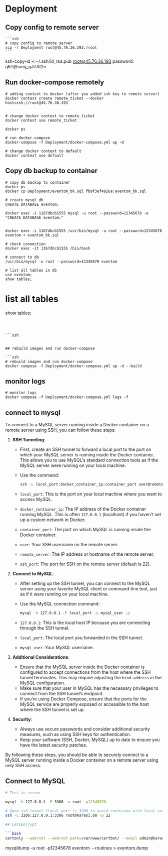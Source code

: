 # Deployment


## Copy config to remote server
    
    ```ssh
    # copy config to remote server
    scp -r Deployment root@45.76.36.193:/root
    ```

ssh-copy-id -i ~/.ssh/id_rsa.pub root@45.76.36.193
password: 
q6T@smq_qJr!At2n

## Run docker-compose remotely

```ssh 
# adding context to docker (after you added ssh key to remote server)
docker context create remote_ticket --docker host=ssh://root@45.76.36.193


# change docker context to remote_ticket
docker context use remote_ticket

docker ps

# run docker-compose
docker-compose -f Deployment/docker-compose.yml up -d

# change docker context to default
docker context use default
```


## Copy db backup to container

```ssh
# copy db backup to container
docker ps
docker cp Deployment/eventom_bk.sql fb9f3ef4926a:eventom_bk.sql

# create mysql db
CREATE DATABASE eventom;

docker exec -i 1167dbcb1555 mysql -u root --password=12345678 -e "CREATE DATABASE eventom;"


docker exec -i 1167dbcb1555 /usr/bin/mysql -u root --password=12345678 eventom < eventom_bk.sql

# check connection
docker exec -it 1167dbcb1555 /bin/bash

# connect to db
/usr/bin/mysql -u root --password=12345678 eventom

# list all tables in db
use eventom;
show tables;
```

# list all tables
show tables;
```



```ssh


## rebuild images and run docker-compose

```ssh
# rebuild images and run docker-compose
docker compose -f Deployment/docker-compose.yml up -d --build
```

## monitor logs

```ssh
# monitor logs
docker compose -f Deployment/docker-compose.yml logs -f
```

## connect to mysql

To connect to a MySQL server running inside a Docker container on a remote server using SSH, you can follow these steps:

1. **SSH Tunneling**: 
   - First, create an SSH tunnel to forward a local port to the port on which your MySQL server is running inside the Docker container. This allows you to use MySQL's standard connection tools as if the MySQL server were running on your local machine.
   - Use the command:

     ```bash
     ssh -L local_port:docker_container_ip:container_port user@remote_server -p ssh_port
     ```
   
   - `local_port`: This is the port on your local machine where you want to access MySQL.
   - `docker_container_ip`: The IP address of the Docker container running MySQL. This is often `127.0.0.1` (localhost) if you haven't set up a custom network in Docker.
   - `container_port`: The port on which MySQL is running inside the Docker container.
   - `user`: Your SSH username on the remote server.
   - `remote_server`: The IP address or hostname of the remote server.
   - `ssh_port`: The port for SSH on the remote server (default is 22).

2. **Connect to MySQL**:
   - After setting up the SSH tunnel, you can connect to the MySQL server using your favorite MySQL client or command-line tool, just as if it were running on your local machine.
   - Use the MySQL connection command:

     ```bash
     mysql -h 127.0.0.1 -P local_port -u mysql_user -p
     ```
   
   - `127.0.0.1`: This is the local host IP because you are connecting through the SSH tunnel.
   - `local_port`: The local port you forwarded in the SSH tunnel.
   - `mysql_user`: Your MySQL username.

3. **Additional Considerations**:
   - Ensure that the MySQL server inside the Docker container is configured to accept connections from the host where the SSH tunnel terminates. This may require adjusting the `bind-address` in the MySQL configuration.
   - Make sure that your user in MySQL has the necessary privileges to connect from the SSH tunnel’s endpoint.
   - If you’re using Docker Compose, ensure that the ports for the MySQL service are properly exposed or accessible to the host where the SSH tunnel is set up.

4. **Security**:
   - Always use secure passwords and consider additional security measures, such as using SSH keys for authentication.
   - Keep your software (SSH, Docker, MySQL) up to date to ensure you have the latest security patches.

By following these steps, you should be able to securely connect to a MySQL server running inside a Docker container on a remote server using only SSH access.


## Connect to MySQL

```bash
# Test in server

mysql -h 127.0.0.1 -P 3306 -u root -p12345678

# Open ssh tunnel (local port is 3206 to avoid confusion with local server)
ssh -L 3206:127.0.0.1:3306 root@karasi.om -p 22

## LetsEncrypt

```bash
certonly --webroot --webroot-path=/var/www/certbot/ --email admin@karasi.om --agree-tos --no-eff-email -d karasi.om -v
```


 mysqldump -u root -p12345678 eventom --routines > eventom.dump